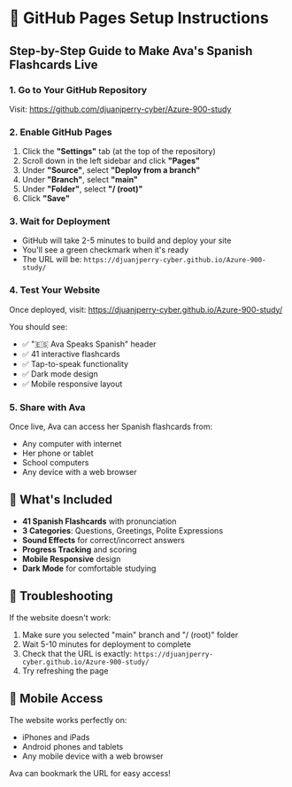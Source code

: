 # 🚀 GitHub Pages Setup Instructions

## Step-by-Step Guide to Make Ava's Spanish Flashcards Live

### 1. Go to Your GitHub Repository
Visit: https://github.com/djuanjperry-cyber/Azure-900-study

### 2. Enable GitHub Pages
1. Click the **"Settings"** tab (at the top of the repository)
2. Scroll down in the left sidebar and click **"Pages"**
3. Under **"Source"**, select **"Deploy from a branch"**
4. Under **"Branch"**, select **"main"**
5. Under **"Folder"**, select **"/ (root)"**
6. Click **"Save"**

### 3. Wait for Deployment
- GitHub will take 2-5 minutes to build and deploy your site
- You'll see a green checkmark when it's ready
- The URL will be: `https://djuanjperry-cyber.github.io/Azure-900-study/`

### 4. Test Your Website
Once deployed, visit: https://djuanjperry-cyber.github.io/Azure-900-study/

You should see:
- ✅ "🇪🇸 Ava Speaks Spanish" header
- ✅ 41 interactive flashcards
- ✅ Tap-to-speak functionality
- ✅ Dark mode design
- ✅ Mobile responsive layout

### 5. Share with Ava
Once live, Ava can access her Spanish flashcards from:
- Any computer with internet
- Her phone or tablet
- School computers
- Any device with a web browser

## 🎯 What's Included

- **41 Spanish Flashcards** with pronunciation
- **3 Categories**: Questions, Greetings, Polite Expressions
- **Sound Effects** for correct/incorrect answers
- **Progress Tracking** and scoring
- **Mobile Responsive** design
- **Dark Mode** for comfortable studying

## 🔧 Troubleshooting

If the website doesn't work:
1. Make sure you selected "main" branch and "/ (root)" folder
2. Wait 5-10 minutes for deployment to complete
3. Check that the URL is exactly: `https://djuanjperry-cyber.github.io/Azure-900-study/`
4. Try refreshing the page

## 📱 Mobile Access

The website works perfectly on:
- iPhones and iPads
- Android phones and tablets
- Any mobile device with a web browser

Ava can bookmark the URL for easy access!
